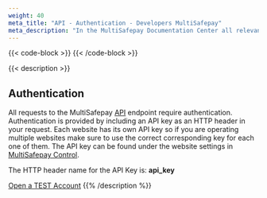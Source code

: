 ```yaml
---
weight: 40
meta_title: "API - Authentication - Developers MultiSafepay"
meta_description: "In the MultiSafepay Documentation Center all relevant information regarding our Plugins and API. As well as Support pages for Payment Method, Tools and General Questions. You can also find the contact details of our Support Team and Integration Team."
---
```

{{< code-block >}}
{{< /code-block >}}

{{< description >}}
## Authentication

All requests to the MultiSafepay [API](/faq/getting-started/glossary/#api) endpoint require authentication. Authentication is provided by including an API key as an HTTP header in your request. Each website has its own API key so if you are operating multiple websites make sure to use the correct corresponding key for each one of them. The API key can be found under the website settings in [MultiSafepay Control](/faq/getting-started/glossary/#multisafepay-control).

The HTTP header name for the API Key is: **api_key**

[Open a TEST Account](https://testmerchant.multisafepay.com/signup)
{{% /description %}}